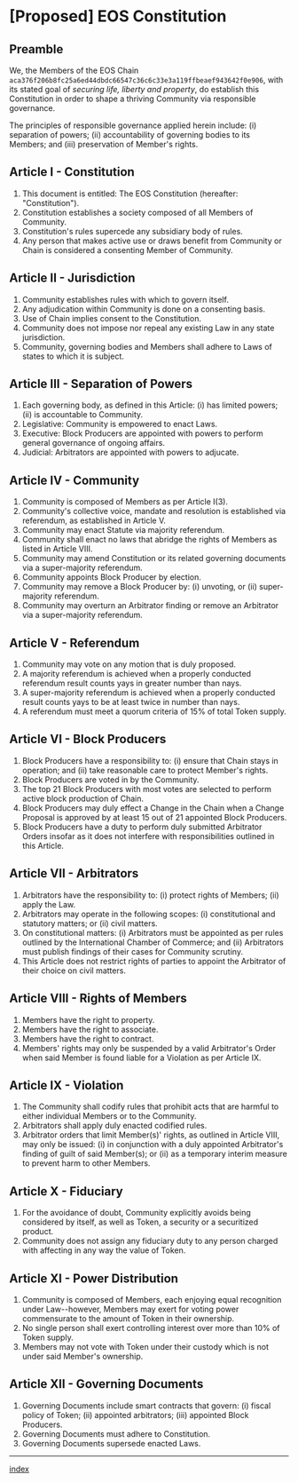 # [Proposed] EOS Constitution

## Preamble

We, the Members of the EOS Chain `aca376f206b8fc25a6ed44dbdc66547c36c6c33e3a119ffbeaef943642f0e906`, with its stated goal of *securing life, liberty and property*, do establish this Constitution in order to shape a thriving Community via responsible governance.

The principles of responsible governance applied herein include: (i) separation of powers; (ii) accountability of governing bodies to its Members; and (iii) preservation of Member's rights.

## Article I - Constitution

1. This document is entitled: The EOS Constitution (hereafter: "Constitution").
1. Constitution establishes a society composed of all Members of Community.
1. Constitution's rules supercede any subsidiary body of rules.
1. Any person that makes active use or draws benefit from Community or Chain is considered a consenting Member of Community.

## Article II - Jurisdiction

1. Community establishes rules with which to govern itself.
1. Any adjudication within Community is done on a consenting basis.
1. Use of Chain implies consent to the Constitution.
1. Community does not impose nor repeal any existing Law in any state jurisdiction.
1. Community, governing bodies and Members shall adhere to Laws of states to which it is subject.

## Article III - Separation of Powers

1. Each governing body, as defined in this Article: (i) has limited powers; (ii) is accountable to Community.
1. Legislative: Community is empowered to enact Laws.
1. Executive: Block Producers are appointed with powers to perform general governance of ongoing affairs.
1. Judicial: Arbitrators are appointed with powers to adjucate.

## Article IV - Community

1. Community is composed of Members as per Article I(3).
1. Community's collective voice, mandate and resolution is established via referendum, as established in Article V.
1. Community may enact Statute via majority referendum.
1. Community shall enact no laws that abridge the rights of Members as listed in Article VIII.
1. Community may amend Constitution or its related governing documents via a super-majority referendum.
1. Community appoints Block Producer by election.
1. Community may remove a Block Producer by: (i) unvoting, or (ii) super-majority referendum.
1. Community may overturn an Arbitrator finding or remove an Arbitrator via a super-majority referendum.

## Article V - Referendum

 1. Community may vote on any motion that is duly proposed.
 1. A majority referendum is achieved when a properly conducted referendum result counts yays in greater number than nays.
 1. A super-majority referendum is achieved when a properly conducted result counts yays to be at least twice in number than nays.
 1. A referendum must meet a quorum criteria of 15% of total Token supply.

## Article VI - Block Producers

1. Block Producers have a responsibility to: (i) ensure that Chain stays in operation; and (ii) take reasonable care to protect Member's rights.
1. Block Producers are voted in by the Community.
1. The top 21 Block Producers with most votes are selected to perform active block production of Chain.
1. Block Producers may duly effect a Change in the Chain when a Change Proposal is approved by at least 15 out of 21 appointed Block Producers.
1. Block Producers have a duty to perform duly submitted Arbitrator Orders insofar as it does not interfere with responsibilities outlined in this Article.

## Article VII - Arbitrators

1. Arbitrators have the responsibility to: (i) protect rights of Members; (ii) apply the Law.
1. Arbitrators may operate in the following scopes: (i) constitutional and statutory matters; or (ii) civil matters.
1. On constitutional matters: (i) Arbitrators must be appointed as per rules outlined by the International Chamber of Commerce; and (ii) Arbitrators must publish findings of their cases for Community scrutiny.
1. This Article does not restrict rights of parties to appoint the Arbitrator of their choice on civil matters.

## Article VIII - Rights of Members

1. Members have the right to property.
1. Members have the right to associate.
1. Members have the right to contract.
1. Members' rights may only be suspended by a valid Arbitrator's Order when said Member is found liable for a Violation as per Article IX.

## Article IX - Violation

1. The Community shall codify rules that prohibit acts that are harmful to either individual Members or to the Community.
1. Arbitrators shall apply duly enacted codified rules.
1. Arbitrator orders that limit Member(s)' rights, as outlined in Article VIII, may only be issued: (i) in conjunction with a duly appointed Arbitrator's finding of guilt of said Member(s); or (ii) as a temporary interim measure to prevent harm to other Members.

## Article X - Fiduciary

1. For the avoidance of doubt, Community explicitly avoids being considered by itself, as well as Token, a security or a securitized product.
1. Community does not assign any fiduciary duty to any person charged with affecting in any way the value of Token.

## Article XI - Power Distribution

1. Community is composed of Members, each enjoying equal recognition under Law--however, Members may exert for voting power commensurate to the amount of Token in their ownership.
1. No single person shall exert controlling interest over more than 10% of Token supply.
1. Members may not vote with Token under their custody which is not under said Member's ownership.

## Article XII - Governing Documents

1. Governing Documents include smart contracts that govern: (i) fiscal policy of Token; (ii) appointed arbitrators; (iii) appointed Block Producers.
1. Governing Documents must adhere to Constitution.
1. Governing Documents supersede enacted Laws.

----------

[index](README.md)
